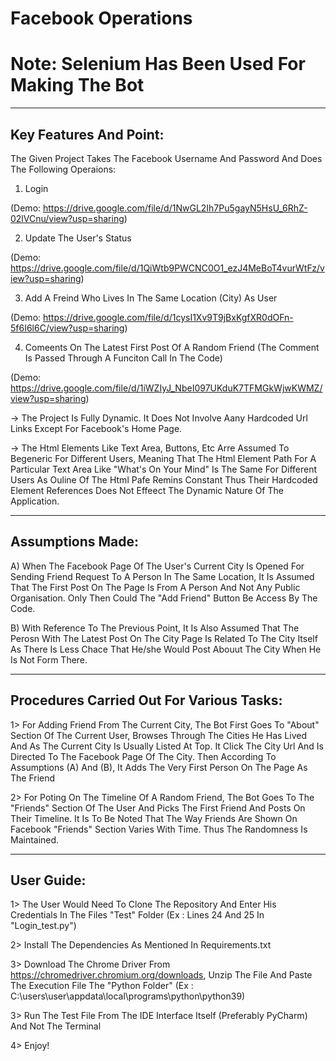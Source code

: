 # Facebook Operations


Note: Selenium Has Been Used For Making The Bot
===============================================================================================================================================================================

-------------------------------------------------------------------------------------------------------------------------------------------------------------------------------
Key Features And Point:
-------------------------------------------------------------------------------------------------------------------------------------------------------------------------------
The Given Project Takes The Facebook Username And Password And Does The Following Operaions:

1. Login

(Demo: https://drive.google.com/file/d/1NwGL2Ih7Pu5gayN5HsU_6RhZ-02lVCnu/view?usp=sharing)

2. Update The User's Status

(Demo: https://drive.google.com/file/d/1QiWtb9PWCNC0O1_ezJ4MeBoT4vurWtFz/view?usp=sharing)

3. Add A Freind Who Lives In The Same Location (City) As User

(Demo: https://drive.google.com/file/d/1cysI1Xv9T9jBxKgfXR0dOFn-5f6I6l6C/view?usp=sharing)

4. Comeents On The Latest First Post Of A Random Friend (The Comment Is Passed Through A Funciton Call In The Code) 

(Demo: https://drive.google.com/file/d/1iWZIyJ_NbeI097UKduK7TFMGkWjwKWMZ/view?usp=sharing)

-> The Project Is Fully Dynamic. It Does Not Involve Aany Hardcoded Url Links Except For Facebook's Home Page. 

-> The Html Elements Like Text Area, Buttons, Etc Arre Assumed To Begeneric For Different Users, Meaning That The Html Element Path For A Particular Text Area Like "What's On Your Mind" Is The Same For Different Users As Ouline Of The Html Pafe Remins Constant Thus Their Hardcoded Element References Does Not Effeect The Dynamic Nature Of The Application.

-------------------------------------------------------------------------------------------------------------------------------------------------------------------------------
Assumptions Made:
-------------------------------------------------------------------------------------------------------------------------------------------------------------------------------

A) When The Facebook Page Of The User's Current City Is Opened For Sending Friend Request To A Person In The Same Location, It Is Assumed That The First Post On The Page Is From A Person And Not Any Public Organisation. Only Then Could The "Add Friend" Button Be Access By The Code. 

B) With Reference To The Previous Point, It Is Also Assumed That The Perosn With The Latest Post On The City Page Is Related To The  City Itself As There Is Less Chace That He/she Would Post Abouut The City When He Is Not Form There.

-------------------------------------------------------------------------------------------------------------------------------------------------------------------------------
Procedures Carried Out For Various Tasks:
-------------------------------------------------------------------------------------------------------------------------------------------------------------------------------

1> For Adding Friend From The Current City, The Bot First Goes To "About" Section Of The Current User, Browses Through The Cities He Has Lived And As The Current City Is Usually Listed At Top. It Click The City Url And Is Directed To The Facebook Page Of The City. Then According To Assumptions (A) And (B), It Adds The Very First Person On The Page As The Friend

2> For Poting On The Timeline Of A Random Friend, The Bot Goes To The "Friends" Section Of The User And Picks The First Friend And Posts On Their Timeline. It Is To Be Noted That The Way Friends Are Shown On Facebook "Friends" Section Varies With Time. Thus The Randomness Is Maintained. 

-------------------------------------------------------------------------------------------------------------------------------------------------------------------------------
User Guide:
-------------------------------------------------------------------------------------------------------------------------------------------------------------------------------
1> The User Would Need To Clone The Repository And Enter His Credentials In The Files "Test" Folder (Ex : Lines 24 And 25 In "Login_test.py") 

2> Install The Dependencies As Mentioned In Requirements.txt

3> Download The Chrome Driver From https://chromedriver.chromium.org/downloads, Unzip The File And Paste The Execution File The "Python Folder"
 (Ex : C:\users\user\appdata\local\programs\python\python39)
 
3> Run The Test File From The IDE Interface Itself (Preferably PyCharm) And Not The Terminal

4> Enjoy!
